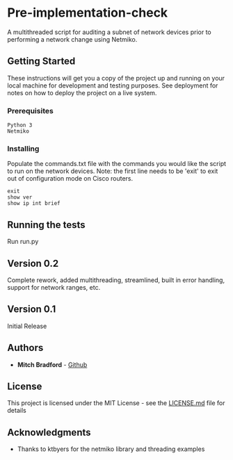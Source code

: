 # Pre-implementation-check

A multithreaded script for auditing a subnet of network devices prior to performing a network change using Netmiko.

## Getting Started

These instructions will get you a copy of the project up and running on your local machine for development and testing purposes. See deployment for notes on how to deploy the project on a live system.

### Prerequisites

```
Python 3
Netmiko
```

### Installing

Populate the commands.txt file with the commands you would like the script to run on the network devices.
Note: the first line needs to be 'exit' to exit out of configuration mode on Cisco routers.

```
exit
show ver
show ip int brief
```

## Running the tests

Run run.py

## Version 0.2
Complete rework, added multithreading, streamlined, built in error handling, support for network ranges, etc.

## Version 0.1
Initial Release

## Authors

* **Mitch Bradford** - [Github](https://github.com/mitchbradford)

## License

This project is licensed under the MIT License - see the [LICENSE.md](LICENSE.md) file for details

## Acknowledgments

* Thanks to ktbyers for the netmiko library and threading examples
